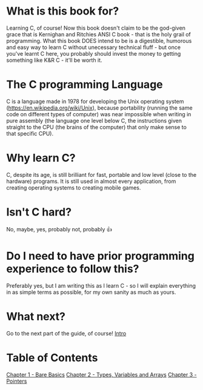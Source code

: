 # What is this book for?
Learning C, of course! Now this book doesn't claim to be the god-given grace that is Kernighan and Ritchies ANSI C book - that is the holy grail of programming.
What this book DOES intend to be is a digestible, humorous and easy way to learn C without unecessary technical fluff - but once you've learnt C here, you probably should invest the money to getting
something like K&R C - it'll be worth it.

# The C programming Language
C is a language made in 1978 for developing the Unix operating system (https://en.wikipedia.org/wiki/Unix), because portability (running the same code on different types of computer) was near impossible when writing in pure assembly (the language one
level below C, the instructions given straight to the CPU (the brains of the computer) that only make sense to that specific CPU).

# Why learn C?
C, despite its age, is still brilliant for fast, portable and low level (close to the hardware) programs. It is still used in almost every application, from creating operating systems to creating mobile games.

# Isn't C hard?
No, maybe, yes, probably not, probably 👍

# Do I need to have prior programming experience to follow this?
Preferably yes, but I am writing this as I learn C - so I will explain everything in as simple terms as possible, for my own sanity as much as yours.

# What next?
Go to the next part of the guide, of course! [Intro](basics.md)

# Table of Contents
[Chapter 1 - Bare Basics](basics.md)
[Chapter 2 - Types, Variables and Arrays](type-var-array.md)
[Chapter 3 - Pointers](pointers.md)
